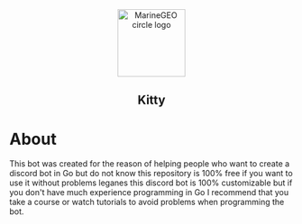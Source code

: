 <div align='center'>
  <img src="https://cdn.discordapp.com/attachments/1146232942146879568/1149495757091635210/Diseno_sin_titulo-removebg-preview.png" alt="MarineGEO circle logo" style="height: 120px; width:120px;"/>
  <h2>Kitty</h2>
</div>

# About

This bot was created for the reason of helping people who want to create a discord bot in Go but do not know this repository is 100% free if you want to use it without problems leganes 
this discord bot is 100% customizable but if you don't have much experience programming in Go I recommend that you take a course or watch tutorials to avoid problems when programming the bot.

